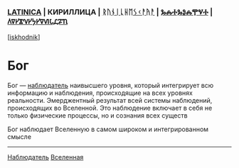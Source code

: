 ### [LATINICA](../Latn/Bog.md) | КИРИЛЛИЦА | [ᚱᚢᚾᛁᚳᚺᛖᛊᚲᚨᚤᚨ](../Runr/ᛒᛟᚷ.md) | [ⰃⰎⰀⰃⰑⰎⰉⰜⰀ](../Glag/Ⰱⱁⰳ.md) | [𐍓𐍠𐍔𐍮𐍝𐍔𐍟𐍔𐍠𐍜𐍡𐍚𐍐𐍴](../Perm/𐍑𐍞𐍒.md)
[[iskhodnik](../KNIGA/Bog.md)]

#  Бог

Бог — [наблюдатель](Наблюдатель.md) наивысшего уровня, который интегрирует всю информацию и наблюдения, происходящие на всех уровнях реальности. Эмерджентный результат всей системы наблюдений, происходящих во Вселенной. Это наблюдение включает в себя не только физические процессы, но и сознания всех существ

Бог наблюдает Вселенную в самом широком и интегрированном смысле

___
[Наблюдатель](Наблюдатель.md)
[Вселенная](Вселенная.md)
